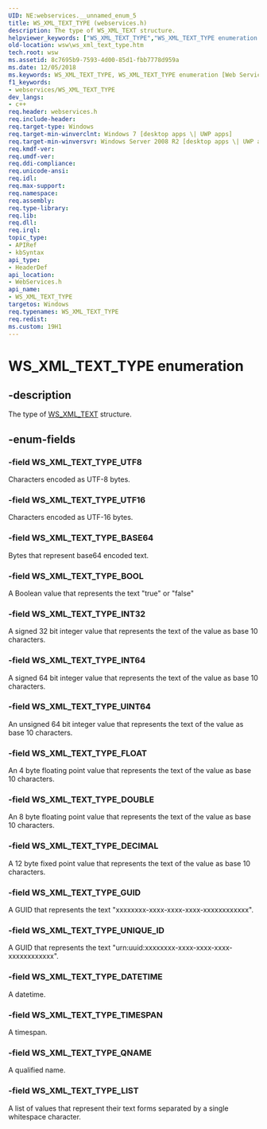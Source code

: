 ```yaml
---
UID: NE:webservices.__unnamed_enum_5
title: WS_XML_TEXT_TYPE (webservices.h)
description: The type of WS_XML_TEXT structure.helpviewer_keywords: ["WS_XML_TEXT_TYPE","WS_XML_TEXT_TYPE enumeration [Web Services for Windows]","WS_XML_TEXT_TYPE_BASE64","WS_XML_TEXT_TYPE_BOOL","WS_XML_TEXT_TYPE_DATETIME","WS_XML_TEXT_TYPE_DECIMAL","WS_XML_TEXT_TYPE_DOUBLE","WS_XML_TEXT_TYPE_FLOAT","WS_XML_TEXT_TYPE_GUID","WS_XML_TEXT_TYPE_INT32","WS_XML_TEXT_TYPE_INT64","WS_XML_TEXT_TYPE_LIST","WS_XML_TEXT_TYPE_QNAME","WS_XML_TEXT_TYPE_TIMESPAN","WS_XML_TEXT_TYPE_UINT64","WS_XML_TEXT_TYPE_UNIQUE_ID","WS_XML_TEXT_TYPE_UTF16","WS_XML_TEXT_TYPE_UTF8","webservices/WS_XML_TEXT_TYPE","webservices/WS_XML_TEXT_TYPE_BASE64","webservices/WS_XML_TEXT_TYPE_BOOL","webservices/WS_XML_TEXT_TYPE_DATETIME","webservices/WS_XML_TEXT_TYPE_DECIMAL","webservices/WS_XML_TEXT_TYPE_DOUBLE","webservices/WS_XML_TEXT_TYPE_FLOAT","webservices/WS_XML_TEXT_TYPE_GUID","webservices/WS_XML_TEXT_TYPE_INT32","webservices/WS_XML_TEXT_TYPE_INT64","webservices/WS_XML_TEXT_TYPE_LIST","webservices/WS_XML_TEXT_TYPE_QNAME","webservices/WS_XML_TEXT_TYPE_TIMESPAN","webservices/WS_XML_TEXT_TYPE_UINT64","webservices/WS_XML_TEXT_TYPE_UNIQUE_ID","webservices/WS_XML_TEXT_TYPE_UTF16","webservices/WS_XML_TEXT_TYPE_UTF8","wsw.ws_xml_text_type"]
old-location: wsw\ws_xml_text_type.htm
tech.root: wsw
ms.assetid: 8c7695b9-7593-4d00-85d1-fbb7778d959a
ms.date: 12/05/2018
ms.keywords: WS_XML_TEXT_TYPE, WS_XML_TEXT_TYPE enumeration [Web Services for Windows], WS_XML_TEXT_TYPE_BASE64, WS_XML_TEXT_TYPE_BOOL, WS_XML_TEXT_TYPE_DATETIME, WS_XML_TEXT_TYPE_DECIMAL, WS_XML_TEXT_TYPE_DOUBLE, WS_XML_TEXT_TYPE_FLOAT, WS_XML_TEXT_TYPE_GUID, WS_XML_TEXT_TYPE_INT32, WS_XML_TEXT_TYPE_INT64, WS_XML_TEXT_TYPE_LIST, WS_XML_TEXT_TYPE_QNAME, WS_XML_TEXT_TYPE_TIMESPAN, WS_XML_TEXT_TYPE_UINT64, WS_XML_TEXT_TYPE_UNIQUE_ID, WS_XML_TEXT_TYPE_UTF16, WS_XML_TEXT_TYPE_UTF8, webservices/WS_XML_TEXT_TYPE, webservices/WS_XML_TEXT_TYPE_BASE64, webservices/WS_XML_TEXT_TYPE_BOOL, webservices/WS_XML_TEXT_TYPE_DATETIME, webservices/WS_XML_TEXT_TYPE_DECIMAL, webservices/WS_XML_TEXT_TYPE_DOUBLE, webservices/WS_XML_TEXT_TYPE_FLOAT, webservices/WS_XML_TEXT_TYPE_GUID, webservices/WS_XML_TEXT_TYPE_INT32, webservices/WS_XML_TEXT_TYPE_INT64, webservices/WS_XML_TEXT_TYPE_LIST, webservices/WS_XML_TEXT_TYPE_QNAME, webservices/WS_XML_TEXT_TYPE_TIMESPAN, webservices/WS_XML_TEXT_TYPE_UINT64, webservices/WS_XML_TEXT_TYPE_UNIQUE_ID, webservices/WS_XML_TEXT_TYPE_UTF16, webservices/WS_XML_TEXT_TYPE_UTF8, wsw.ws_xml_text_type
f1_keywords:
- webservices/WS_XML_TEXT_TYPE
dev_langs:
- c++
req.header: webservices.h
req.include-header: 
req.target-type: Windows
req.target-min-winverclnt: Windows 7 [desktop apps \| UWP apps]
req.target-min-winversvr: Windows Server 2008 R2 [desktop apps \| UWP apps]
req.kmdf-ver: 
req.umdf-ver: 
req.ddi-compliance: 
req.unicode-ansi: 
req.idl: 
req.max-support: 
req.namespace: 
req.assembly: 
req.type-library: 
req.lib: 
req.dll: 
req.irql: 
topic_type:
- APIRef
- kbSyntax
api_type:
- HeaderDef
api_location:
- WebServices.h
api_name:
- WS_XML_TEXT_TYPE
targetos: Windows
req.typenames: WS_XML_TEXT_TYPE
req.redist: 
ms.custom: 19H1
---
```


# WS_XML_TEXT_TYPE enumeration


## -description


The type of <a href="https://docs.microsoft.com/windows/desktop/api/webservices/ns-webservices-ws_xml_text">WS_XML_TEXT</a> structure.
      


## -enum-fields




### -field WS_XML_TEXT_TYPE_UTF8

Characters encoded as UTF-8 bytes.
        


### -field WS_XML_TEXT_TYPE_UTF16

Characters encoded as UTF-16 bytes.
        


### -field WS_XML_TEXT_TYPE_BASE64

Bytes that represent base64 encoded text.
        


### -field WS_XML_TEXT_TYPE_BOOL

A Boolean value that represents the text "true" or "false"
        


### -field WS_XML_TEXT_TYPE_INT32

A signed 32 bit integer value that represents the text of the value as base 10 characters.
        


### -field WS_XML_TEXT_TYPE_INT64

A signed 64 bit integer value that represents the text of the value as base 10 characters.
        


### -field WS_XML_TEXT_TYPE_UINT64

An unsigned 64 bit integer value that represents the text of the value as base 10 characters.
        


### -field WS_XML_TEXT_TYPE_FLOAT

An 4 byte floating point value that represents the text of the value as base 10 characters.
        


### -field WS_XML_TEXT_TYPE_DOUBLE

An 8 byte floating point value that represents the text of the value as base 10 characters.
        


### -field WS_XML_TEXT_TYPE_DECIMAL

A 12 byte fixed point value that represents the text of the value as base 10 characters.
        


### -field WS_XML_TEXT_TYPE_GUID

A GUID that represents the text "xxxxxxxx-xxxx-xxxx-xxxx-xxxxxxxxxxxx".
        


### -field WS_XML_TEXT_TYPE_UNIQUE_ID

A GUID that represents the text "urn:uuid:xxxxxxxx-xxxx-xxxx-xxxx-xxxxxxxxxxxx".
        


### -field WS_XML_TEXT_TYPE_DATETIME

A datetime.
        


### -field WS_XML_TEXT_TYPE_TIMESPAN

A timespan.
        


### -field WS_XML_TEXT_TYPE_QNAME

A qualified name.
        


### -field WS_XML_TEXT_TYPE_LIST

A list of values that represent their text forms separated by a single whitespace character.
        

